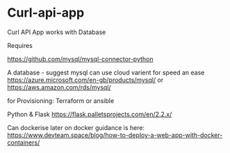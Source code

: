 # Curl-api-app
Curl API App works with Database

Requires

https://github.com/mysql/mysql-connector-python

A database - suggest mysql can use cloud varient for speed an ease
https://azure.microsoft.com/en-gb/products/mysql/ or https://aws.amazon.com/rds/mysql/

for Provisioning:
Terraform or ansible 

Python & Flask 
https://flask.palletsprojects.com/en/2.2.x/

Can dockerise later on docker guidance is here:
https://www.devteam.space/blog/how-to-deploy-a-web-app-with-docker-containers/




